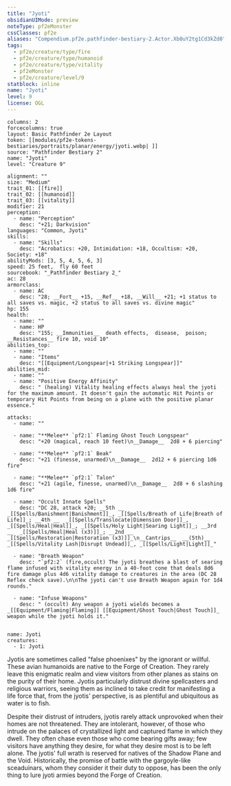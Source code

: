 ```yaml
---
title: "Jyoti"
obsidianUIMode: preview
noteType: pf2eMonster
cssClasses: pf2e
aliases: "Compendium.pf2e.pathfinder-bestiary-2.Actor.Xb0uY2tg1Cd3kZd0" 
tags:
  - pf2e/creature/type/fire
  - pf2e/creature/type/humanoid
  - pf2e/creature/type/vitality
  - pf2eMonster
  - pf2e/creature/level/9
statblock: inline
name: "Jyoti"
level: 9
license: OGL
---
```


```statblock
columns: 2
forcecolumns: true
layout: Basic Pathfinder 2e Layout
token: [[modules/pf2e-tokens-bestiaries/portraits/planar/energy/jyoti.webp| ]]
source: "Pathfinder Bestiary 2"
name: "Jyoti"
level: "Creature 9"

alignment: ""
size: "Medium"
trait_01: [[fire]]
trait_02: [[humanoid]]
trait_03: [[vitality]]
modifier: 21
perception:
  - name: "Perception"
    desc: "+21; Darkvision"
languages: "Common, Jyoti"
skills:
  - name: "Skills"
    desc: "Acrobatics: +20, Intimidation: +18, Occultism: +20, Society: +18"
abilityMods: [3, 5, 4, 5, 6, 3]
speed: 25 feet,  fly 60 feet
sourcebook: "_Pathfinder Bestiary 2_"
ac: 28
armorclass:
  - name: AC
    desc: "28; __Fort__ +15, __Ref__ +18, __Will__ +21; +1 status to all saves vs. magic, +2 status to all saves vs. divine magic"
hp: 155
health:
  - name: ""
  - name: HP
    desc: "155; __Immunities__  death effects,  disease,  poison; __Resistances__ fire 10, void 10"
abilities_top:
  - name: ""
  - name: "Items"
    desc: "[[Equipment/Longspear|+1 Striking Longspear]]"
abilities_mid:
  - name: ""
  - name: "Positive Energy Affinity"
    desc: " (healing) Vitality healing effects always heal the jyoti for the maximum amount. It doesn't gain the automatic Hit Points or temporary Hit Points from being on a plane with the positive planar essence."

attacks:
  - name: ""

  - name: "**Melee** `pf2:1` Flaming Ghost Touch Longspear"
    desc: "+20 (magical, reach 10 feet)\n__Damage__  2d8 + 6 piercing"

  - name: "**Melee** `pf2:1` Beak"
    desc: "+21 (finesse, unarmed)\n__Damage__  2d12 + 6 piercing 1d6 fire"

  - name: "**Melee** `pf2:1` Talon"
    desc: "+21 (agile, finesse, unarmed)\n__Damage__  2d8 + 6 slashing 1d6 fire"

  - name: "Occult Innate Spells"
    desc: "DC 28, attack +20; __5th __  _[[Spells/Banishment|Banishment]]_, _[[Spells/Breath of Life|Breath of Life]]_; __4th __  _[[Spells/Translocate|Dimension Door]]_, _[[Spells/Heal|Heal]]_, _[[Spells/Holy Light|Searing Light]]_; __3rd __  _[[Spells/Heal|Heal (x3)]]_; __2nd __  _[[Spells/Restoration|Restoration (x3)]]_\n__Cantrips__  __(5th)__ _[[Spells/Vitality Lash|Disrupt Undead]]_, _[[Spells/Light|Light]]_"

  - name: "Breath Weapon"
    desc: "`pf2:2` (fire,occult) The jyoti breathes a blast of searing flame infused with vitality energy in a 40-foot cone that deals 8d6 fire damage plus 4d6 vitality damage to creatures in the area (DC 28 Reflex check save).\n\nThe jyoti can't use Breath Weapon again for 1d4 rounds."

  - name: "Infuse Weapons"
    desc: " (occult) Any weapon a jyoti wields becomes a _[[Equipment/Flaming|Flaming]] [[Equipment/Ghost Touch|Ghost Touch]]_ weapon while the jyoti holds it."
 
```

```encounter-table
name: Jyoti
creatures:
  - 1: Jyoti
```



Jyotis are sometimes called "false phoenixes" by the ignorant or willful. These avian humanoids are native to the Forge of Creation. They rarely leave this enigmatic realm and view visitors from other planes as stains on the purity of their home. Jyotis particularly distrust divine spellcasters and religious warriors, seeing them as inclined to take credit for manifesting a life force that, from the jyotis' perspective, is as plentiful and ubiquitous as water is to fish.

Despite their distrust of intruders, jyotis rarely attack unprovoked when their homes are not threatened. They are intolerant, however, of those who intrude on the palaces of crystallized light and captured flame in which they dwell. They often chase even those who come bearing gifts away; few visitors have anything they desire, for what they desire most is to be left alone. The jyotis' full wrath is reserved for natives of the Shadow Plane and the Void. Historically, the promise of battle with the gargoyle-like sceaduinars, whom they consider it their duty to oppose, has been the only thing to lure jyoti armies beyond the Forge of Creation.
